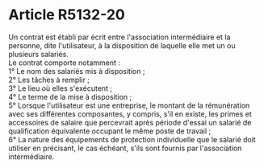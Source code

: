 # Article R5132-20

  
Un contrat est établi par écrit entre l'association intermédiaire et la personne, dite l'utilisateur, à la disposition de laquelle elle met un ou plusieurs salariés.   
Le contrat comporte notamment :   
1° Le nom des salariés mis à disposition ;   
2° Les tâches à remplir ;   
3° Le lieu où elles s'exécutent ;   
4° Le terme de la mise à disposition ;   
5° Lorsque l'utilisateur est une entreprise, le montant de la rémunération avec ses différentes composantes, y compris, s'il en existe, les primes et accessoires de salaire que percevrait après période d'essai un salarié de qualification équivalente occupant le même poste de travail ;   
6° La nature des équipements de protection individuelle que le salarié doit utiliser en précisant, le cas échéant, s'ils sont fournis par l'association intermédiaire.